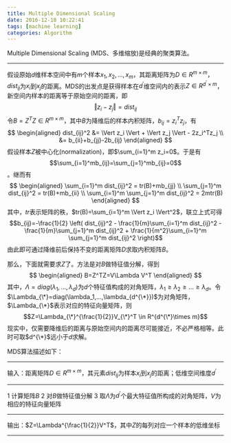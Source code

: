 ```yaml
---
title: Multiple Dimensional Scaling
date: 2016-12-18 10:22:41
tags: [machine learning]
categories: Algorithm
---
```


Multiple Dimensional Scaling (MDS、多维缩放)是经典的聚类算法。

---

假设原始$d$维样本空间中有$m$个样本$x_1,x_2,...,x_m$，其距离矩阵为$D \in R^{m\times m}$，$dist_{ij}$为$x_i$到$x_j$的距离。MDS的出发点是获得样本在$d^{'}$维空间内的表示$Z\in R^{d^{'} \times m}$，新空间内样本的距离等于原始空间的距离，即$$\Vert z_i-z_j \Vert = dist_{ij}$$令$B=Z^TZ \in R^{m\times m}$，其中$B$为降维后的样本内积矩阵，$b_{ij}=z_i^Tz_j$，有
$$
\begin{aligned}
dist_{ij}^2 &= \Vert z_i \Vert + \Vert z_j \Vert - 2z_i^Tz_j \\
&= b_{ii}+b_{jj}-2b_{ij}
\end{aligned}
$$
假设样本$Z$被中心化(normalization)，即$\sum_{i=1}^m z_i=0$。于是有$$\sum_{i=1}^mb_{ij}=\sum_{j=1}^mb_{ij}=0$$。继而有
$$
\begin{aligned}
\sum_{i=1}^m dist_{ij}^2 = tr(B)+mb_{jj} \\
\sum_{j=1}^m dist_{ij}^2 = tr(B)+mb_{ii} \\
\sum_{i=1}^m \sum_{j=1}^m dist_{ij}^2 = 2mtr(B)
\end{aligned}
$$
其中，$tr$表示矩阵的秩，$tr(B)=\sum_{i=1}^m \Vert z_i \Vert^2$，联立上式可得$$b_{ij}=-\frac{1}{2} \left( dist_{ij}^2 - \frac{1}{m}\sum_{i=1}^m dist_{ij}^2 -\frac{1}{m}\sum_{j=1}^m dist_{ij}^2 + \frac{1}{m^2}\sum_{i=1}^m \sum_{j=1}^m dist_{ij}^2 \right)$$由此即可通过降维前后保持不变的距离矩阵$D$求取内积矩阵$B$。

那么，下面就需要求$Z$了。方法是对$B$做特征值分解，得到
$$
\begin{aligned}
B=Z^TZ=V\Lambda V^T
\end{aligned}
$$
其中，$\Lambda=diag(\lambda_1,...,\lambda_{d})$为$d$个特征值构成的对角矩阵，$\lambda_1 \ge \lambda_2 \ge ... \ge \lambda_d$。令$\Lambda_{\*}=diag(\lambda_1,...,\lambda_{d^{\*}})$为对角矩阵，$\Lambda_{\*}$表示对应的特征向量矩阵，则$$Z=\Lambda_{\*}^{\frac{1}{2}}V_{\*}^T \in R^{d^{\*}\times m}$$现实中，仅需要降维后的距离与原始空间内的距离尽可能接近，不必严格相等。此时可取$d^{\*}$远小于$d$求解。

MDS算法描述如下：

---

输入：距离矩阵$D\in R^{m\times m}$，其元素$dist_{ij}$为样本$x_i$到$x_j$的距离；低维空间维度$d^{'}$

---

1 计算矩阵$B$
2 对$B$做特征值分解
3 取$\Lambda$为$d^{'}$个最大特征值所构成的对角矩阵，$V$为相应的特征向量矩阵

---

输出：$Z=\Lambda^{\frac{1}{2}}V^T$，其中$Z$的每列对应一个样本的低维坐标

---


